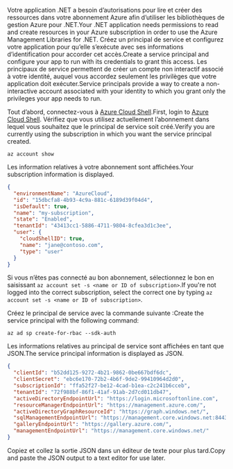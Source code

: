 <span data-ttu-id="b3f4e-101">Votre application .NET a besoin d’autorisations pour lire et créer des ressources dans votre abonnement Azure afin d’utiliser les bibliothèques de gestion Azure pour .NET.</span><span class="sxs-lookup"><span data-stu-id="b3f4e-101">Your .NET application needs permissions to read and create resources in your Azure subscription in order to use the Azure Management Libraries for .NET.</span></span> <span data-ttu-id="b3f4e-102">Créez un principal de service et configurez votre application pour qu’elle s’exécute avec ses informations d’identification pour accorder cet accès.</span><span class="sxs-lookup"><span data-stu-id="b3f4e-102">Create a service principal and configure your app to run with its credentials to grant this access.</span></span> <span data-ttu-id="b3f4e-103">Les principaux de service permettent de créer un compte non interactif associé à votre identité, auquel vous accordez seulement les privilèges que votre application doit exécuter.</span><span class="sxs-lookup"><span data-stu-id="b3f4e-103">Service principals provide a way to create a non-interactive account associated with your identity to which you grant only the privileges your app needs to run.</span></span>

<span data-ttu-id="b3f4e-104">Tout d’abord, connectez-vous à [Azure Cloud Shell](https://shell.azure.com/bash).</span><span class="sxs-lookup"><span data-stu-id="b3f4e-104">First, login to [Azure Cloud Shell](https://shell.azure.com/bash).</span></span> <span data-ttu-id="b3f4e-105">Vérifiez que vous utilisez actuellement l’abonnement dans lequel vous souhaitez que le principal de service soit créé.</span><span class="sxs-lookup"><span data-stu-id="b3f4e-105">Verify you are currently using the subscription in which you want the service principal created.</span></span> 

```azurecli-interactive
az account show
```

<span data-ttu-id="b3f4e-106">Les information relatives à votre abonnement sont affichées.</span><span class="sxs-lookup"><span data-stu-id="b3f4e-106">Your subscription information is displayed.</span></span>

```json
{
  "environmentName": "AzureCloud",
  "id": "15dbcfa8-4b93-4c9a-881c-6189d39f04d4",
  "isDefault": true,
  "name": "my-subscription",
  "state": "Enabled",
  "tenantId": "43413cc1-5886-4711-9804-8cfea3d1c3ee",
  "user": {
    "cloudShellID": true,
    "name": "jane@contoso.com",
    "type": "user"
  }
}
```

<span data-ttu-id="b3f4e-107">Si vous n’êtes pas connecté au bon abonnement, sélectionnez le bon en saisissant `az account set -s <name or ID of subscription>`.</span><span class="sxs-lookup"><span data-stu-id="b3f4e-107">If you're not logged into the correct subscription, select the correct one by typing `az account set -s <name or ID of subscription>`.</span></span>

<span data-ttu-id="b3f4e-108">Créez le principal de service avec la commande suivante :</span><span class="sxs-lookup"><span data-stu-id="b3f4e-108">Create the service principal with the following command:</span></span>

```azurecli-interactive
az ad sp create-for-rbac --sdk-auth
```

<span data-ttu-id="b3f4e-109">Les informations relatives au principal de service sont affichées en tant que JSON.</span><span class="sxs-lookup"><span data-stu-id="b3f4e-109">The service principal information is displayed as JSON.</span></span>

```json
{
  "clientId": "b52dd125-9272-4b21-9862-0be667bdf6dc",
  "clientSecret": "ebc6e170-72b2-4b6f-9de2-99410964d2d0",
  "subscriptionId": "ffa52f27-be12-4cad-b1ea-c2c241b6cceb",
  "tenantId": "72f988bf-86f1-41af-91ab-2d7cd011db47",
  "activeDirectoryEndpointUrl": "https://login.microsoftonline.com",
  "resourceManagerEndpointUrl": "https://management.azure.com/",
  "activeDirectoryGraphResourceId": "https://graph.windows.net/",
  "sqlManagementEndpointUrl": "https://management.core.windows.net:8443/",
  "galleryEndpointUrl": "https://gallery.azure.com/",
  "managementEndpointUrl": "https://management.core.windows.net/"
}
```

<span data-ttu-id="b3f4e-110">Copiez et collez la sortie JSON dans un éditeur de texte pour plus tard.</span><span class="sxs-lookup"><span data-stu-id="b3f4e-110">Copy and paste the JSON output to a text editor for use later.</span></span>
